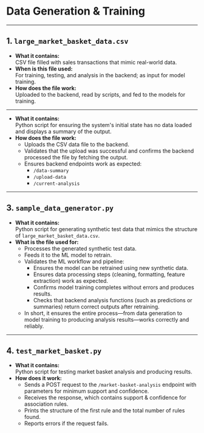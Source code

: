 # Data Generation & Training

---

## 1. `large_market_basket_data.csv`

- **What it contains:**  
  CSV file filled with sales transactions that mimic real-world data.
- **When is this file used:**  
  For training, testing, and analysis in the backend; as input for model training.
- **How does the file work:**  
  Uploaded to the backend, read by scripts, and fed to the models for training.

---

- **What it contains:**  
  Python script for ensuring the system's initial state has no data loaded and displays a summary of the output.
- **How does the file work:**
  - Uploads the CSV data file to the backend.
  - Validates that the upload was successful and confirms the backend processed the file by fetching the output.
  - Ensures backend endpoints work as expected:
    - `/data-summary`
    - `/upload-data`
    - `/current-analysis`

---

## 3. `sample_data_generator.py`

- **What it contains:**  
  Python script for generating synthetic test data that mimics the structure of `large_market_basket_data.csv`.
- **What is the file used for:**
  - Processes the generated synthetic test data.
  - Feeds it to the ML model to retrain.
  - Validates the ML workflow and pipeline:
    - Ensures the model can be retrained using new synthetic data.
    - Ensures data processing steps (cleaning, formatting, feature extraction) work as expected.
    - Confirms model training completes without errors and produces results.
    - Checks that backend analysis functions (such as predictions or summaries) return correct outputs after retraining.
  - In short, it ensures the entire process—from data generation to model training to producing analysis results—works correctly and reliably.

---

## 4. `test_market_basket.py`

- **What it contains:**  
  Python script for testing market basket analysis and producing results.
- **How does it work:**
  - Sends a POST request to the `/market-basket-analysis` endpoint with parameters for minimum support and confidence.
  - Receives the response, which contains support & confidence for association rules.
  - Prints the structure of the first rule and the total number of rules found.
  - Reports errors if the request fails.
